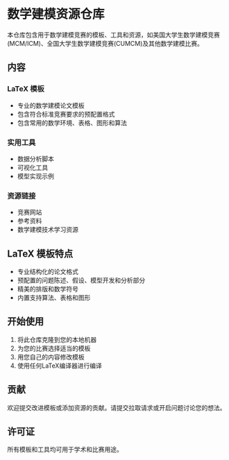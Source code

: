 # 数学建模资源仓库

本仓库包含用于数学建模竞赛的模板、工具和资源，如美国大学生数学建模竞赛(MCM/ICM)、全国大学生数学建模竞赛(CUMCM)及其他数学建模比赛。

## 内容

### LaTeX 模板
- 专业的数学建模论文模板
- 包含符合标准竞赛要求的预配置格式
- 包含常用的数学环境、表格、图形和算法

### 实用工具
- 数据分析脚本
- 可视化工具
- 模型实现示例

### 资源链接
- 竞赛网站
- 参考资料
- 数学建模技术学习资源

## LaTeX 模板特点
- 专业结构化的论文格式
- 预配置的问题陈述、假设、模型开发和分析部分
- 精美的排版和数学符号
- 内置支持算法、表格和图形

## 开始使用
1. 将此仓库克隆到您的本地机器
2. 为您的比赛选择适当的模板
3. 用您自己的内容修改模板
4. 使用任何LaTeX编译器进行编译

## 贡献
欢迎提交改进模板或添加资源的贡献。请提交拉取请求或开启问题讨论您的想法。

## 许可证
所有模板和工具均可用于学术和比赛用途。
